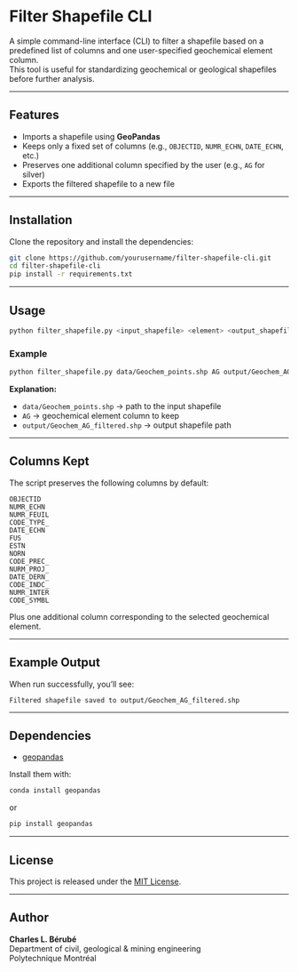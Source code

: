 # Filter Shapefile CLI

A simple command-line interface (CLI) to filter a shapefile based on a predefined list of columns and one user-specified geochemical element column.  
This tool is useful for standardizing geochemical or geological shapefiles before further analysis.

---

## Features

- Imports a shapefile using **GeoPandas**
- Keeps only a fixed set of columns (e.g., `OBJECTID`, `NUMR_ECHN`, `DATE_ECHN`, etc.)
- Preserves one additional column specified by the user (e.g., `AG` for silver)
- Exports the filtered shapefile to a new file

---

## Installation

Clone the repository and install the dependencies:

```bash
git clone https://github.com/yourusername/filter-shapefile-cli.git
cd filter-shapefile-cli
pip install -r requirements.txt
```

---

## Usage

```bash
python filter_shapefile.py <input_shapefile> <element> <output_shapefile>
```

### Example

```bash
python filter_shapefile.py data/Geochem_points.shp AG output/Geochem_AG_filtered.shp
```

**Explanation:**
- `data/Geochem_points.shp` → path to the input shapefile  
- `AG` → geochemical element column to keep  
- `output/Geochem_AG_filtered.shp` → output shapefile path  

---

## Columns Kept

The script preserves the following columns by default:

```
OBJECTID
NUMR_ECHN
NUMR_FEUIL
CODE_TYPE_
DATE_ECHN
FUS
ESTN
NORN
CODE_PREC_
NURM_PROJ_
DATE_DERN_
CODE_INDC_
NUMR_INTER
CODE_SYMBL
```

Plus one additional column corresponding to the selected geochemical element.

---

## Example Output

When run successfully, you’ll see:

```
Filtered shapefile saved to output/Geochem_AG_filtered.shp
```

---

## Dependencies

- [geopandas](https://geopandas.org/)

Install them with:

```bash
conda install geopandas
```

or 

```bash
pip install geopandas
```

---

## License

This project is released under the [MIT License](LICENSE).

---

## Author

**Charles L. Bérubé**  
Department of civil, geological & mining engineering  
Polytechnique Montréal  
